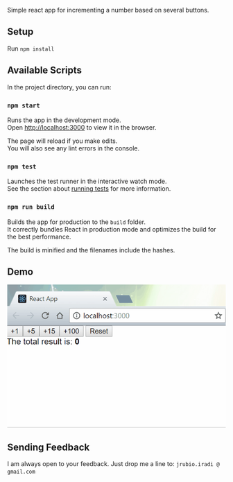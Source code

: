 Simple react app for incrementing a number based on several buttons.

## Setup

Run `npm install`


## Available Scripts

In the project directory, you can run:

### `npm start`

Runs the app in the development mode.<br>
Open [http://localhost:3000](http://localhost:3000) to view it in the browser.

The page will reload if you make edits.<br>
You will also see any lint errors in the console.

### `npm test`

Launches the test runner in the interactive watch mode.<br>
See the section about [running tests](#running-tests) for more information.

### `npm run build`

Builds the app for production to the `build` folder.<br>
It correctly bundles React in production mode and optimizes the build for the best performance.

The build is minified and the filenames include the hashes.

## Demo

![React Sample - Button Incrementer](https://raw.githubusercontent.com/juanru/react-sample-incrementer/master/public/img/demo-incrementer.gif)

## Sending Feedback

I am always open to your feedback. Just drop me a line to:
`jrubio.iradi @ gmail.com`